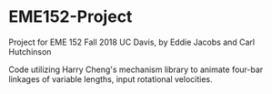 # EME152-Project
Project for EME 152 Fall 2018 UC Davis, by Eddie Jacobs and Carl Hutchinson

Code utilizing Harry Cheng's mechanism library to animate four-bar linkages of variable lengths, input rotational velocities.

